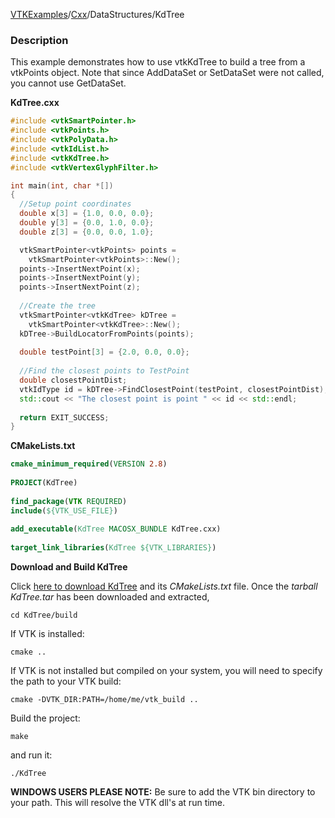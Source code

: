 [VTKExamples](/index/)/[Cxx](/Cxx)/DataStructures/KdTree

### Description
This example demonstrates how to use vtkKdTree to build a tree from a vtkPoints object. Note that since AddDataSet or SetDataSet were not called, you cannot use GetDataSet.

**KdTree.cxx**
```c++
#include <vtkSmartPointer.h>
#include <vtkPoints.h>
#include <vtkPolyData.h>
#include <vtkIdList.h>
#include <vtkKdTree.h>
#include <vtkVertexGlyphFilter.h>

int main(int, char *[])
{
  //Setup point coordinates
  double x[3] = {1.0, 0.0, 0.0};
  double y[3] = {0.0, 1.0, 0.0};
  double z[3] = {0.0, 0.0, 1.0};

  vtkSmartPointer<vtkPoints> points = 
    vtkSmartPointer<vtkPoints>::New();
  points->InsertNextPoint(x);
  points->InsertNextPoint(y);
  points->InsertNextPoint(z);
  
  //Create the tree
  vtkSmartPointer<vtkKdTree> kDTree = 
    vtkSmartPointer<vtkKdTree>::New();
  kDTree->BuildLocatorFromPoints(points);
  
  double testPoint[3] = {2.0, 0.0, 0.0};
  
  //Find the closest points to TestPoint
  double closestPointDist;
  vtkIdType id = kDTree->FindClosestPoint(testPoint, closestPointDist); //vtkKdTree::FindClosestPoint: must build locator first
  std::cout << "The closest point is point " << id << std::endl;
  
  return EXIT_SUCCESS;
}
```
**CMakeLists.txt**
```cmake
cmake_minimum_required(VERSION 2.8)
 
PROJECT(KdTree)
 
find_package(VTK REQUIRED)
include(${VTK_USE_FILE})
 
add_executable(KdTree MACOSX_BUNDLE KdTree.cxx)
 
target_link_libraries(KdTree ${VTK_LIBRARIES})
```

**Download and Build KdTree**

Click [here to download KdTree](https://github.com/lorensen/VTKWikiExamplesTarballs/raw/master/KdTree.tar) and its *CMakeLists.txt* file.
Once the *tarball KdTree.tar* has been downloaded and extracted,
```
cd KdTree/build 
```
If VTK is installed:
```
cmake ..
```
If VTK is not installed but compiled on your system, you will need to specify the path to your VTK build:
```
cmake -DVTK_DIR:PATH=/home/me/vtk_build ..
```
Build the project:
```
make
```
and run it:
```
./KdTree
```
**WINDOWS USERS PLEASE NOTE:** Be sure to add the VTK bin directory to your path. This will resolve the VTK dll's at run time.

